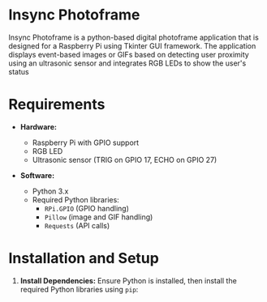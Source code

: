 # Insync Photoframe

Insync Photoframe is a python-based digital photoframe application that is designed for a Raspberry Pi using Tkinter GUI framework. The application displays event-based images or GIFs based on detecting user proximity using an ultrasonic sensor and integrates RGB LEDs to show the user's status

# Requirements
 - **Hardware:**
   - Raspberry Pi with GPIO support
   - RGB LED
   - Ultrasonic sensor (TRIG on GPIO 17, ECHO on GPIO 27)

 - **Software:**
   - Python 3.x
   - Required Python libraries:
     - `RPi.GPIO` (GPIO handling)
     - `Pillow` (image and GIF handling)
     - `Requests` (API calls)
    

 # Installation and Setup
 
1. **Install Dependencies:** Ensure Python is installed, then install the required Python libraries using `pip`:
